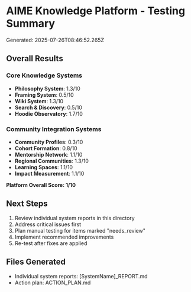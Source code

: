 # AIME Knowledge Platform - Testing Summary

Generated: 2025-07-26T08:46:52.265Z

## Overall Results

### Core Knowledge Systems

- **Philosophy System**: 1.3/10
- **Framing System**: 0.5/10
- **Wiki System**: 1.3/10
- **Search & Discovery**: 0.5/10
- **Hoodie Observatory**: 1.7/10

### Community Integration Systems

- **Community Profiles**: 0.3/10
- **Cohort Formation**: 0.8/10
- **Mentorship Network**: 1.1/10
- **Regional Communities**: 1.3/10
- **Learning Spaces**: 1.1/10
- **Impact Measurement**: 1.1/10

**Platform Overall Score: 1/10**

## Next Steps

1. Review individual system reports in this directory
2. Address critical issues first
3. Plan manual testing for items marked "needs_review"
4. Implement recommended improvements
5. Re-test after fixes are applied

## Files Generated

- Individual system reports: [SystemName]_REPORT.md
- Action plan: ACTION_PLAN.md
